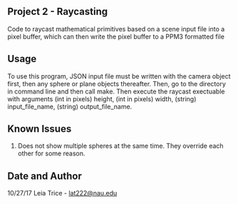 Project 2 - Raycasting
------------------------
Code to raycast mathematical primitives based on a scene input file
into a pixel buffer, which can then write the pixel buffer to a PPM3 formatted file

Usage
------------------------
To use this program, JSON input file must be written with the camera object first, then any sphere or plane objects thereafter. 
Then, go to the directory in command line and then call make.
Then execute the raycast exectuable with arguments (int in pixels) height, (int in pixels) width, (string) input_file_name, (string) output_file_name.

Known Issues
------------------------
1) Does not show multiple spheres at the same time. They override each other for some reason.


Date and Author
-----------------------
10/27/17
Leia Trice - lat222@nau.edu